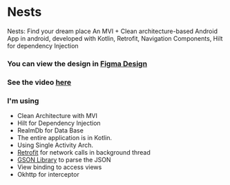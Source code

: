 # Nests
Nests: Find your dream place
An MVI + Clean architecture-based Android App in android, developed with Kotlin, Retrofit, Navigation Components, Hilt for dependency Injection


### You can view the design in [Figma Design](https://www.figma.com/file/uJSGVXUBOEVYccUdjSUK4v/Nests?type=design&node-id=1%3A2&mode=design&t=gvToaBRmCxA10KM0-1)

### See the video [here](https://drive.google.com/file/d/1nlcZkBY419L--PjF7CS6RSX8nmphzf6S/view?usp=drivesdk)

### I'm using 

- Clean Architecture with MVI
- Hilt for Dependency Injection
- RealmDb for Data Base
- The entire application is in Kotlin.
- Using Single Activity Arch.
- [Retrofit](https://square.github.io/retrofit/) for network calls in background thread
- [GSON Library](https://github.com/google/gson) to parse the JSON
- View binding to access views
- Okhttp for interceptor

